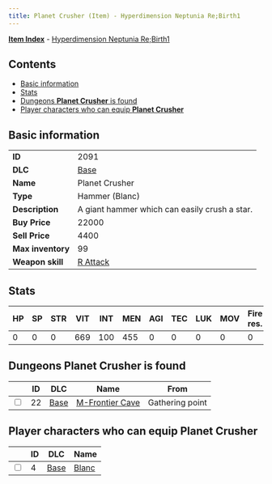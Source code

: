 ```yaml
---
title: Planet Crusher (Item) - Hyperdimension Neptunia Re;Birth1
---
```


[**Item Index**](/neptunia/rb1/item/index.html) - [Hyperdimension Neptunia Re;Birth1](/neptunia/rb1)

## Contents

- [Basic information](#basic-information)
- [Stats](#stats)
- [Dungeons **Planet Crusher** is found](#dungeons-planet-crusher-is-found)
- [Player characters who can equip **Planet Crusher**](#player-characters-who-can-equip-planet-crusher)

## Basic information

|   |   |
| -- | -- |
| **ID** | 2091 |
| **DLC** | [Base](/neptunia/rb1/dlc/1-base.html) |
| **Name** | Planet Crusher |
| **Type** | Hammer (Blanc) |
| **Description** | A giant hammer which can easily crush a star. |
| **Buy Price** | 22000 |
| **Sell Price** | 4400 |
| **Max inventory** | 99 |
| **Weapon skill** | [R Attack](/neptunia/rb1/skill/1-603-r-attack.html) |


## Stats

| HP | SP | STR | VIT | INT | MEN | AGI | TEC | LUK | MOV | Fire res. | Ice res. | Wind res. | Lightning res. |
| -- | -- | --- | --- | --- | --- | --- | --- | --- | --- | --------- | -------- | --------- | -------------- |
| 0 | 0 | 0 | 669 | 100 | 455 | 0 | 0 | 0 | 0 | 0 | 0 | 0 | 0 |


## Dungeons **Planet Crusher** is found

|    | ID | DLC | Name | From |
| -- | -- | --- | ---- | ---- |
| <input type="checkbox" id="rb1-dungeon-1-22" class="trackbox" /> | 22 | [Base](/neptunia/rb1/dlc/1-base.html) | [M-Frontier Cave](/neptunia/rb1/dungeon/1-22-m-frontier-cave.html) | Gathering point |


## Player characters who can equip **Planet Crusher**

|    | ID | DLC | Name |
| -- | -- | --- | ---- |
| <input type="checkbox" id="rb1-player-1-4" class="trackbox" /> | 4 | [Base](/neptunia/rb1/dlc/1-base.html) | [Blanc](/neptunia/rb1/player/1-4-blanc.html) |
